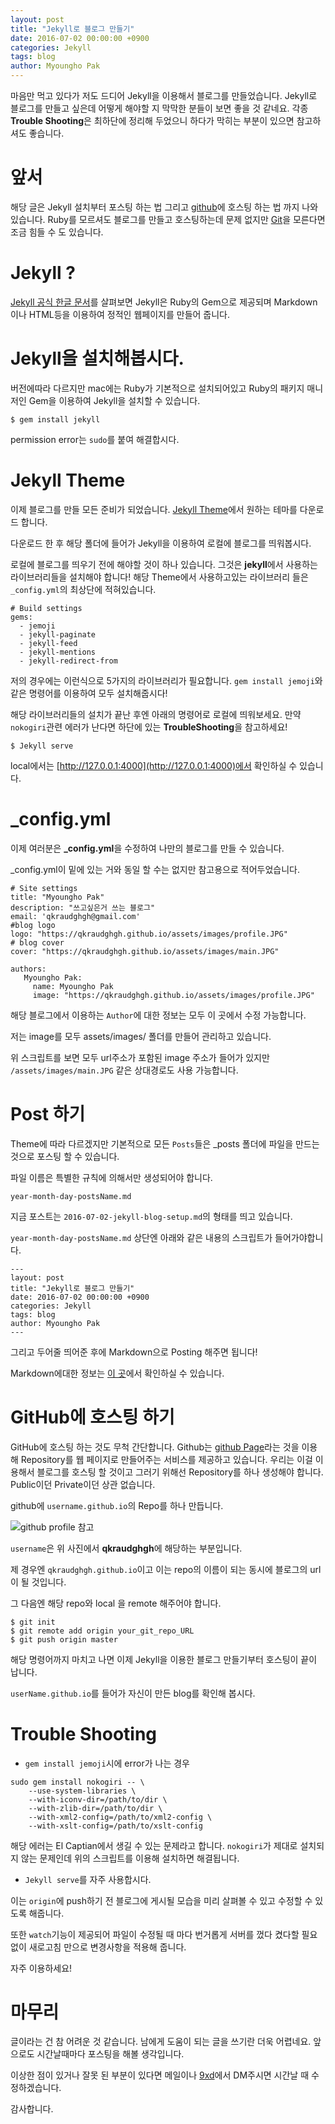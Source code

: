 ```yaml
---
layout: post
title: "Jekyll로 블로그 만들기"
date: 2016-07-02 00:00:00 +0900
categories: Jekyll
tags: blog
author: Myoungho Pak
---
```


마음만 먹고 있다가 저도 드디어 Jekyll을 이용해서 블로그를 만들었습니다.
Jekyll로 블로그를 만들고 싶은데 어떻게 해야할 지 막막한 분들이 보면 좋을 것 같네요.
각종 **Trouble Shooting**은 최하단에 정리해 두었으니 하다가 막히는 부분이 있으면 참고하셔도 좋습니다.

# 앞서
해당 글은 Jekyll 설치부터 포스팅 하는 법 그리고 [github](https://github.com)에 호스팅 하는 법 까지 나와 있습니다.
Ruby를 모르셔도 블로그를 만들고 호스팅하는데 문제 없지만 [Git](https://rogerdudler.github.io/git-guide/index.ko.html)을 모른다면 조금 힘들 수 도 있습니다.

# Jekyll ?

[Jekyll 공식 한글 문서](https://jekyllrb-ko.github.io/)를 살펴보면 Jekyll은 Ruby의 Gem으로 제공되며
Markdown 이나 HTML등을 이용하여 정적인 웹페이지를 만들어 줍니다.

# Jekyll을 설치해봅시다.

버전에따라 다르지만 mac에는 Ruby가 기본적으로 설치되어있고
Ruby의 패키지 매니저인 Gem을 이용하여 Jekyll을 설치할 수 있습니다.

```Shell
$ gem install jekyll
```

permission error는 `sudo`를 붙여 해결합시다.

# Jekyll Theme

이제 블로그를 만들 모든 준비가 되었습니다.
[Jekyll Theme](http://jekyllthemes.org/)에서 원하는 테마를 다운로드 합니다.

다운로드 한 후 해당 폴더에 들어가 Jekyll을 이용하여 로컬에 블로그를 띄워봅시다.

로컬에 블로그를 띄우기 전에 해야할 것이 하나 있습니다. 그것은 **jekyll**에서 사용하는 라이브러리들을 설치해야 합니다!
해당 Theme에서 사용하고있는 라이브러리 들은 `_config.yml`의 최상단에 적혀있습니다.

```Shell
# Build settings
gems:
  - jemoji
  - jekyll-paginate
  - jekyll-feed
  - jekyll-mentions
  - jekyll-redirect-from
```

저의 경우에는 이런식으로 5가지의 라이브러리가 필요합니다. `gem install jemoji`와 같은 명령어를 이용하여 모두 설치해줍시다!

해당 라이브러리들의 설치가 끝난 후엔 아래의 명령어로 로컬에 띄워보세요.
만약 `nokogiri`관련 에러가 난다면 하단에 있는 **TroubleShooting**을 참고하세요!

```Shell
$ Jekyll serve
```

local에서는 [http://127.0.0.1:4000](http://127.0.0.1:4000)에서 확인하실 수 있습니다.

# _config.yml

이제 여러분은 **_config.yml**을 수정하여 나만의 블로그를 만들 수 있습니다.

_config.yml이 밑에 있는 거와 동일 할 수는 없지만 참고용으로 적어두었습니다.

```Shell
# Site settings
title: "Myoungho Pak"
description: "쓰고싶은거 쓰는 블로그"
email: 'qkraudghgh@gmail.com'
#blog logo
logo: "https://qkraudghgh.github.io/assets/images/profile.JPG"
# blog cover
cover: "https://qkraudghgh.github.io/assets/images/main.JPG"

authors:
   Myoungho Pak:
     name: Myoungho Pak
     image: "https://qkraudghgh.github.io/assets/images/profile.JPG"
```

해당 블로그에서 이용하는 `Author`에 대한 정보는 모두 이 곳에서 수정 가능합니다.

저는 image를 모두 assets/images/ 폴더를 만들어 관리하고 있습니다. 

위 스크립트를 보면 모두 url주소가 포함된 image 주소가 들어가 있지만
`/assets/images/main.JPG` 같은 상대경로도 사용 가능합니다.

# Post 하기

Theme에 따라 다르겠지만 기본적으로 모든 `Posts`들은 _posts 폴더에 파일을 만드는 것으로 포스팅 할 수 있습니다.

파일 이름은 특별한 규칙에 의해서만 생성되어야 합니다.

```Shell
year-month-day-postsName.md
```
지금 포스트는 `2016-07-02-jekyll-blog-setup.md`의 형태를 띄고 있습니다.

`year-month-day-postsName.md` 상단엔 아래와 같은 내용의 스크립트가 들어가야합니다.

```Shell
---
layout: post
title: "Jekyll로 블로그 만들기"
date: 2016-07-02 00:00:00 +0900
categories: Jekyll
tags: blog
author: Myoungho Pak
---
```

그리고 두어줄 띄어준 후에 Markdown으로 Posting 해주면 됩니다!

Markdown에대한 정보는 [이 곳](https://github.com/adam-p/markdown-here/wiki/Markdown-Cheatsheet)에서 확인하실 수 있습니다.

# GitHub에 호스팅 하기

GitHub에 호스팅 하는 것도 무척 간단합니다.
Github는 [github Page](https://pages.github.com/)라는 것을 이용해 Repository를 웹 페이지로 만들어주는 서비스를 제공하고 있습니다.
우리는 이걸 이용해서 블로그를 호스팅 할 것이고 그러기 위해선 Repository를 하나 생성해야 합니다. Public이던 Private이던 상관 없습니다.

github에 `username.github.io`의 Repo를 하나 만듭니다.

![github profile 참고](https://qkraudghgh.github.io/assets/images/username.png)

`username`은 위 사진에서 **qkraudghgh**에 해당하는 부분입니다.

제 경우엔 `qkraudghgh.github.io`이고 이는 repo의 이름이 되는 동시에 블로그의 url이 될 것입니다.

그 다음엔 해당 repo와 local 을 remote 해주어야 합니다.

```Shell
$ git init
$ git remote add origin your_git_repo_URL
$ git push origin master
```

해당 명령어까지 마치고 나면 이제 Jekyll을 이용한 블로그 만들기부터 호스팅이 끝이 납니다.

`userName.github.io`를 들어가 자신이 만든 blog를 확인해 봅시다.

# Trouble Shooting

- `gem install jemoji`시에 error가 나는 경우

```Shell
sudo gem install nokogiri -- \
    --use-system-libraries \
    --with-iconv-dir=/path/to/dir \
    --with-zlib-dir=/path/to/dir \
    --with-xml2-config=/path/to/xml2-config \
    --with-xslt-config=/path/to/xslt-config
```

해당 에러는 El Captian에서 생길 수 있는 문제라고 합니다. `nokogiri`가 제대로 설치되지 않는 문제인데
위의 스크립트를 이용해 설치하면 해결됩니다.

- `Jekyll serve`를 자주 사용합시다.

이는 `origin`에 push하기 전 블로그에 게시될 모습을 미리 살펴볼 수 있고 수정할 수 있도록 해줍니다.

또한 `watch`기능이 제공되어 파일이 수정될 때 마다 번거롭게 서버를 껐다 켰다할 필요없이 새로고침 만으로
변경사항을 적용해 줍니다.

자주 이용하세요!

# 마무리

글이라는 건 참 어려운 것 같습니다. 남에게 도움이 되는 글을 쓰기란 더욱 어렵네요. 앞으로도 시간날때마다 포스팅을 해볼 생각입니다.

이상한 점이 있거나 잘못 된 부분이 있다면 메일이나 [9xd](https://9xd.slack.com)에서 DM주시면 시간날 때 수정하겠습니다.

감사합니다.
